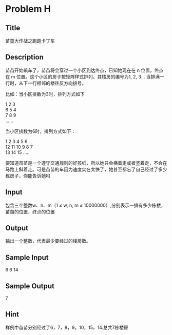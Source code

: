 # Problem H

## Title
苗童大作战之跑跑卡丁车

## Description
苗苗开始飙车了，苗苗将会穿过一个小区到达终点，已知她现在在 n 位置，终点在 m 位置。这个小区的房子按矩阵样式排列。其楼房的编号为1, 2, 3...
当排满一行时，从下一行相邻的楼往反方向排号。

比如：当小区排数为3时，排列方式如下

1 2 3  
6 5 4  
7 8 9  
……

当小区排数为6时，排列方式如下：

1  2  3  4  5  6  
12 11 10 9  8  7  
13 14 15 .....

要知道苗苗是一个遵守交通规则的好孩纸，所以她只会横着走或者竖着走，不会在马路上斜着走。可是苗苗的车因为速度实在太快了，她甚至都忘了自己经过了多少栋房子，你能告诉她吗

## Input
包含三个整数w、n、m（1 ≤ w, n, m ≤ 10000000）,分别表示一排有多少栋楼，苗苗的位置，终点的位置

## Output
输出一个整数，代表最少要经过的楼房数。

## Sample Input
6 6 14

## Sample Output
7

## Hint
样例中苗苗分别经过了6，7，8，9，10，15，14.总共7栋楼房
